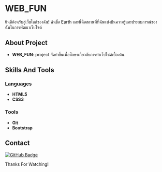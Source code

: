 # WEB_FUN

ยินดีต้อนรับสู่เว็บไซต์ของฉัน! ฉันชื่อ Earth และนี่คือสถานที่ที่ฉันแบ่งปันความรู้และประสบการณ์ของฉันในการพัฒนาเว็บไซต์

## About Project

- **WEB_FUN**: project จัดทำขึ้นเพื่อศึกษาเกี่ยวกับการทำเว็ปไซต์เบื้องต้น.

## Skills And Tools

### Languages

- **HTML5**
- **CSS3**
  
### Tools

- **Git**
- **Bootstrap**



## Contact

<div id="badges">
  <a href="https://github.com/Earth123456789">
    <img src="https://img.shields.io/badge/GitHub-black?style=for-the-badge&logo=github&logoColor=white" alt="GitHub Badge"/>
  </a>
</div>


Thanks For Watching!